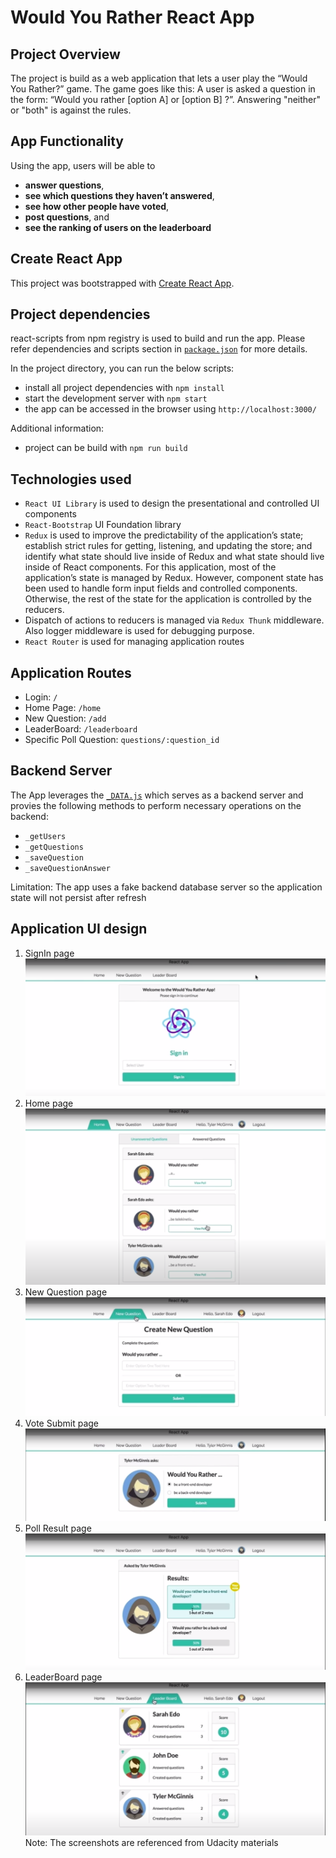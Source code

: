 # Would You Rather React App
## Project Overview
The project is build as a web application that lets a user play the “Would You Rather?” game. The game goes like this: A user is asked a question in the form: “Would you rather [option A] or [option B] ?”. Answering "neither" or "both" is against the rules.
## App Functionality
Using the app, users will be able to 
* **answer questions**, 
* **see which questions they haven’t answered**,
* **see how other people have voted**,
* **post questions**, and 
* **see the ranking of users on the leaderboard**

## Create React App
This project was bootstrapped with [Create React App](https://github.com/facebook/create-react-app).
## Project dependencies
react-scripts from npm registry is used to build and run the app.
Please refer dependencies and scripts section in [`package.json`](package.json) for more details.

In the project directory, you can run the below scripts:
* install all project dependencies with `npm install`
* start the development server with `npm start`
* the app can be accessed in the browser using `http://localhost:3000/`

Additional information:
* project can be build with `npm run build`
## Technologies used
* `React UI Library` is used to design the presentational and controlled UI components
* `React-Bootstrap` UI Foundation library
* `Redux` is used to improve the predictability of the application’s state; establish strict rules for getting, listening, and updating the store; and identify what state should live inside of Redux and what state should live inside of React components.
For this application, most of the application’s state is managed by Redux. However, component state has been used to handle form input fields and controlled components. Otherwise, the rest of the state for the application is controlled by the reducers.
* Dispatch of actions to reducers is managed via `Redux Thunk` middleware. Also logger middleware is used for debugging purpose.
* `React Router` is used for managing application routes

## Application Routes
* Login: `/`
* Home Page: `/home`
* New Question: `/add`
* LeaderBoard: `/leaderboard`
* Specific Poll Question: `questions/:question_id`
## Backend Server

The App leverages the [`_DATA.js`](src/utils/_DATA.js) which serves as a backend server 
and provies the following methods to perform necessary operations on the backend:

* `_getUsers`
* `_getQuestions`
* `_saveQuestion`
* `_saveQuestionAnswer`

Limitation: The app uses a fake backend database server so the application state will 
not persist after refresh

## Application UI design
1. SignIn page
![App SignIn Page](mock_screen_layouts/SignIn.png "SignIn page")
2. Home page
![App Home Page](mock_screen_layouts/HomePage.png "Home page")
3. New Question page
![App New Question Page](mock_screen_layouts/CreateNewQuestion.png "NewQuestion page")
4. Vote Submit page
![App Vote Submit Page](mock_screen_layouts/SubmitAnswer.png "Vote Submit page")
5. Poll Result page
![App Poll Result Page](mock_screen_layouts/ViewPollResult.png "Poll Result page")
6. LeaderBoard page
![App LeaderBoard Page](mock_screen_layouts/LeaderBoard.png "LeaderBoard page")
Note: The screenshots are referenced from Udacity materials
